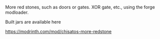 More red stones, such as doors or gates. XOR gate, etc., using the forge modloader.

Built jars are available here

https://modrinth.com/mod/chisatos-more-redstone
